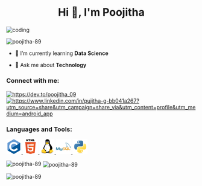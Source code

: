 <h1 align="center">Hi 👋, I'm Poojitha</h1>
<img align="center" alt="coding" width="200" src="https://user-images.githubusercontent.com/59734313/157189039-c09b3e38-9f42-42c0-ab54-14f1574190a7.gif">

<p align="left"> <img src="https://komarev.com/ghpvc/?username=poojitha-89&label=Profile%20views&color=0e75b6&style=flat" alt="poojitha-89" /> </p>

- 🌱 I’m currently learning **Data Science**

- 💬 Ask me about **Technology**

<h3 align="left">Connect with me:</h3>
<p align="left">
<a href="https://dev.to/https://dev.to/poojitha_09" target="blank"><img align="center" src="https://raw.githubusercontent.com/rahuldkjain/github-profile-readme-generator/master/src/images/icons/Social/devto.svg" alt="https://dev.to/poojitha_09" height="30" width="40" /></a>
<a href="https://linkedin.com/in/https://www.linkedin.com/in/pujitha-g-bb041a267?utm_source=share&utm_campaign=share_via&utm_content=profile&utm_medium=android_app" target="blank"><img align="center" src="https://raw.githubusercontent.com/rahuldkjain/github-profile-readme-generator/master/src/images/icons/Social/linked-in-alt.svg" alt="https://www.linkedin.com/in/pujitha-g-bb041a267?utm_source=share&utm_campaign=share_via&utm_content=profile&utm_medium=android_app" height="30" width="40" /></a>
</p>

<h3 align="left">Languages and Tools:</h3>
<p align="left"> <a href="https://www.cprogramming.com/" target="_blank" rel="noreferrer"> <img src="https://raw.githubusercontent.com/devicons/devicon/master/icons/c/c-original.svg" alt="c" width="40" height="40"/> </a> <a href="https://www.w3.org/html/" target="_blank" rel="noreferrer"> <img src="https://raw.githubusercontent.com/devicons/devicon/master/icons/html5/html5-original-wordmark.svg" alt="html5" width="40" height="40"/> </a> <a href="https://www.linux.org/" target="_blank" rel="noreferrer"> <img src="https://raw.githubusercontent.com/devicons/devicon/master/icons/linux/linux-original.svg" alt="linux" width="40" height="40"/> </a> <a href="https://www.mysql.com/" target="_blank" rel="noreferrer"> <img src="https://raw.githubusercontent.com/devicons/devicon/master/icons/mysql/mysql-original-wordmark.svg" alt="mysql" width="40" height="40"/> </a> <a href="https://www.python.org" target="_blank" rel="noreferrer"> <img src="https://raw.githubusercontent.com/devicons/devicon/master/icons/python/python-original.svg" alt="python" width="40" height="40"/> </a> </p>

<p><img align="left" src="https://github-readme-stats.vercel.app/api/top-langs?username=poojitha-89&show_icons=true&locale=en&layout=compact" alt="poojitha-89" /></p>

<p>&nbsp;<img align="center" src="https://github-readme-stats.vercel.app/api?username=poojitha-89&show_icons=true&locale=en" alt="poojitha-89" /></p>

<p><img align="center" src="https://github-readme-streak-stats.herokuapp.com/?user=poojitha-89&" alt="poojitha-89" /></p>
